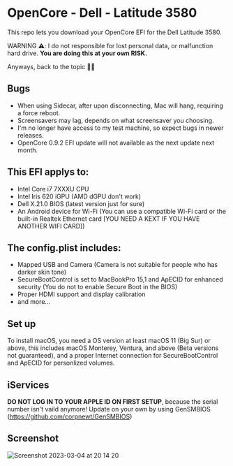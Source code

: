 # OpenCore - Dell - Latitude 3580
This repo lets you download your OpenCore EFI for the Dell Latitude 3580.

WARNING ⚠️: I  do not responsible for lost personal data, or malfunction hard drive. **You are doing this at your own RISK.**

Anyways, back to the topic 💁‍♂️

## Bugs
- When using Sidecar, after upon disconnecting, Mac will hang, requiring a force reboot.
- Screensavers may lag, depends on what screensaver you choosing.
- I'm no longer have access to my test machine, so expect bugs in newer releases.
- OpenCore 0.9.2 EFI update will not available as the next update next month.

## This EFI applys to:
- Intel Core i7 7XXXU CPU
- Intel Iris 620 iGPU (AMD dGPU don't work)
- Dell X.21.0 BIOS (latest version just for sure)
- An Android device for Wi-Fi (You can use a compatible Wi-Fi card or the built-in Realtek Ethernet card [YOU NEED A KEXT IF YOU HAVE ANOTHER WIFI CARD])

## The config.plist includes:
- Mapped USB and Camera (Camera is not suitable for people who has darker skin tone)
- SecureBootControl is set to MacBookPro 15,1 and ApECID for enhanced security (You do not to enable Secure Boot in the BIOS)
- Proper HDMI support and display calibration
- and more...

## Set up
To install macOS, you need a OS version at least macOS 11 (Big Sur) or above, this includes macOS Monterey, Ventura, and above (Beta versions not guaranteed), and a proper Internet connection for SecureBootControl and ApECID for personlized volumes.

## iServices
**DO NOT LOG IN TO YOUR APPLE ID ON FIRST SETUP**, because the serial number isn't vaild anymore! Update on your own by using GenSMBIOS (https://github.com/corpnewt/GenSMBIOS)

## Screenshot
![Screenshot 2023-03-04 at 20 14 20](https://user-images.githubusercontent.com/97381104/222903854-15243e7f-de16-4d9c-a4eb-0c51d7382eb4.png)
